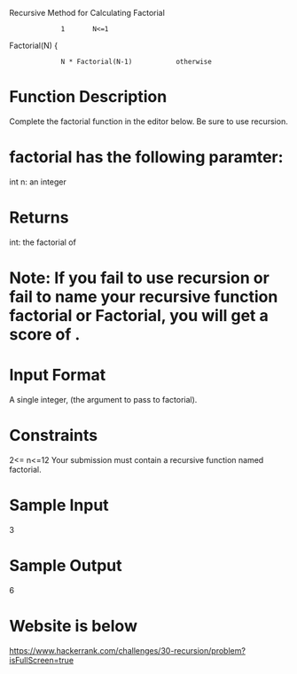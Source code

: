 Recursive Method for Calculating Factorial  

                 1       N<=1  
                 
 Factorial(N) {  
 
                 N * Factorial(N-1)           otherwise

                 
# Function Description
Complete the factorial function in the editor below. Be sure to use recursion.

# factorial has the following paramter:

int n: an integer
# Returns

int: the factorial of 
# Note: If you fail to use recursion or fail to name your recursive function factorial or Factorial, you will get a score of .

# Input Format

A single integer,  (the argument to pass to factorial).

# Constraints
2<= n<=12
Your submission must contain a recursive function named factorial.

# Sample Input

3
# Sample Output

6

# Website is below
https://www.hackerrank.com/challenges/30-recursion/problem?isFullScreen=true
